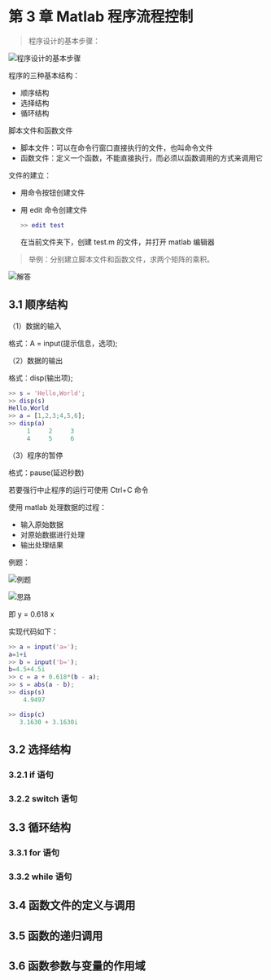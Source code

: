 # 第 3 章 Matlab 程序流程控制

> 程序设计的基本步骤：

![程序设计的基本步骤](https://gitee.com/wugenqiang/images/raw/master/01/image-20201016135129417.png)



程序的三种基本结构：

* 顺序结构
* 选择结构
* 循环结构

脚本文件和函数文件

* 脚本文件：可以在命令行窗口直接执行的文件，也叫命令文件
* 函数文件：定义一个函数，不能直接执行，而必须以函数调用的方式来调用它

文件的建立：

* 用命令按钮创建文件

* 用 edit 命令创建文件

  ```matlab
  >> edit test
  ```

  在当前文件夹下，创建 test.m 的文件，并打开 matlab 编辑器

> 举例：分别建立脚本文件和函数文件，求两个矩阵的乘积。

![解答](https://gitee.com/wugenqiang/images/raw/master/01/image-20201016141337299.png)



## 3.1 顺序结构

（1）数据的输入

格式：A = input(提示信息，选项);

（2）数据的输出

格式：disp(输出项);

```matlab
>> s = 'Hello,World';
>> disp(s)
Hello,World
>> a = [1,2,3;4,5,6];
>> disp(a)
     1     2     3
     4     5     6
```

（3）程序的暂停

格式：pause(延迟秒数)

若要强行中止程序的运行可使用 Ctrl+C 命令



使用 matlab 处理数据的过程：

* 输入原始数据
* 对原始数据进行处理
* 输出处理结果



例题：

![例题](https://gitee.com/wugenqiang/images/raw/master/01/image-20201016143950313.png)

![思路](https://gitee.com/wugenqiang/images/raw/master/01/image-20201016144247100.png)

即 y = 0.618 x

实现代码如下：

```matlab
>> a = input('a=');
a=1+i
>> b = input('b=');
b=4.5+4.5i
>> c = a + 0.618*(b - a);
>> s = abs(a - b);
>> disp(s)
    4.9497

>> disp(c)
   3.1630 + 3.1630i
```



## 3.2 选择结构

### 3.2.1 if 语句



### 3.2.2 switch 语句



## 3.3 循环结构

### 3.3.1 for 语句



### 3.3.2 while 语句



## 3.4 函数文件的定义与调用



## 3.5 函数的递归调用



## 3.6 函数参数与变量的作用域



